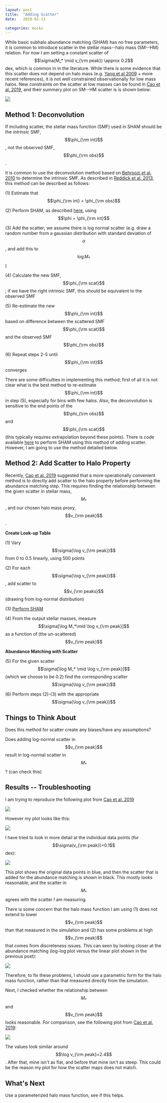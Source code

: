 ```yaml
---
layout: post
title:  "Adding Scatter"
date:   2020-02-13

categories: mocks
---
```



While basic subhalo abundance matching (SHAM) has no free parameters, it is common to introduce scatter in the stellar mass--halo mass (SM--HM) relation. For now I am setting a constant scatter of $$\sigma(M_* \mid v_{\rm peak}) \approx  0.2$$ dex, which is common in in the literature. While there is some evidence that this scatter does not depend on halo mass (e.g. <a href="https://ui.adsabs.harvard.edu/abs/2009ApJ...693..830Y/abstract">Yang et al 2009</a> + more recent references), it is not well constrained observationally for low mass halos. New constraints on the scatter at low masses can be found in <a href="https://ui.adsabs.harvard.edu/abs/2019arXiv191003605C/abstract">Cao et al. 2019</a>, and their summary plot on SM--HM scatter is is shown below:

<img src="{{ site.baseurl }}/assets/plots/20200213_Cao2019.png">


## Method 1: Deconvolution

If including scatter, the stellar mass function (SMF) used in SHAM should be the *intrinsic* SMF, $$\phi_{\rm int}$$, not the observed SMF, $$\phi_{\rm obs}$$.

It is common to use the deconvolution method based on <a href="https://ui.adsabs.harvard.edu/abs/2010ApJ...717..379B/abstract">Behroozi et al. 2010</a> to determine the intrinsic SMF. As described in <a href="https://ui.adsabs.harvard.edu/abs/2013ApJ...771...30R">Reddick et al. 2013</a>, this method can be described as follows:

(1) Estimate that $$\phi_{\rm int} = \phi_{\rm obs}$$

(2) Perform SHAM, as described <a href="https://ndrakos.github.io/blog/mocks/Abundance_Matching.html">here</a>, using $$\phi = \phi_{\rm int}$$


(3) Add the scatter; we assume there is log normal scatter (e.g. draw a random number from a gaussian distribution with standard deviation of $$\sigma$$, and add this to $$\log M_*$$)

(4)	Calculate the new SMF, $$\phi_{\rm scat}$$; if we have the right intrinsic SMF, this should be equivalent to the observed SMF

(5) Re-estimate the new $$\phi_{\rm int}$$ based on difference between the scattered SMF $$\phi_{\rm scat}$$ and the observed SMF  $$\phi_{\rm obs}$$

(6) Repeat steps 2-5 until $$\phi_{\rm int}$$ converges

There are some difficulties in implementing this method; first of all it is not clear what is the best method to re-estimate $$\phi_{\rm int}$$ in step (5), especially for bins with few halos. Also, the deconvolution is sensitive to the end points of the $$\phi_{\rm obs}$$ and $$\phi_{\rm scat}$$ (this typically requires extrapolation beyond these points). There is code available <a href="https://bitbucket.org/yymao/abundancematching/src/master/">here</a> to perform SHAM using this method of adding scatter. However, I am going to use the method detailed below.


## Method 2: Add Scatter to Halo Property

Recently, <a href="https://ui.adsabs.harvard.edu/abs/2019arXiv191003605C/abstract">Cao et al. 2019</a> suggested that a more operationally convenient method is to directly add scatter to the halo property before performing the abundance matching step. This requires finding the relationship between the given scatter in stellar mass, $$M_*$$, and our chosen halo mass proxy, $$v_{\rm peak}$$.

**Create Look-up Table**

(1) Vary $$\sigma(\log v_{\rm peak})$$ from 0 to 0.5 linearly, using 500 points

(2) For each $$\sigma(\log v_{\rm peak})$$, add scatter to $$v_{\rm peaks}$$ (drawing from log-normal distribution)

(3) <a href="https://ndrakos.github.io/blog/mocks/Abundance_Matching.html"> Perform SHAM </a>

(4) From the output stellar masses, measure $$\sigma[\log M_*\mid \log v_{\rm peak}]$$ as a function of (the un-scattered) $$v_{\rm peak}$$

**Abundance Matching with Scatter**

(5) For the given scatter $$\sigma[\log M_* \mid \log v_{\rm peak}]$$ (which we choose to be 0.2) find the corresponding scatter $$\sigma(\log v_{\rm peak})$$

(6) Perform steps (2)-(3) with the appropriate $$\sigma(\log v_{\rm peak})$$

## Things to Think About

Does this method for scatter create any biases/have any assumptions?

Does adding log-normal scatter in $$v_{\rm peak}$$ result in log-normal scatter in $$M_*$$? (can check this)


## Results -- Troubleshooting

I am trying to reproduce the following plot from <a href="https://ui.adsabs.harvard.edu/abs/2019arXiv191003605C/abstract">Cao et al. 2019</a>


<img src="{{ site.baseurl }}/assets/plots/20200213_Cao2019mapping.png">


However my plot looks like this:

<img src="{{ site.baseurl }}/assets/plots/20200213_scatter_mapping.png">

I have tried to look in more detail at the individual data points (for $$\sigma(v_{\rm peak})=0.1$$ dex):

<img src="{{ site.baseurl }}/assets/plots/20200213_Mgal_vs_vpeak.png">

This plot shows the original data points in blue, and then the scatter that is added for the abundance matching is shown in black. This mostly looks reasonable, and the scatter in $$M_*$$ agrees with the scatter I am measuring.

There is some concern that the halo mass function I am using (1) does not extend to lower $$v_{\rm peak}$$ than that measured in the simulation and (2) has some problems at high $$v_{\rm peak}$$ that comes from discreteness issues. This can seen by looking closer at the abundance matching (log-log plot versus the linear plot shown in the previous post):

<img src="{{ site.baseurl }}/assets/plots/20200213_Matching_log.png">

Therefore, to fix these problems, I should use a parametric form for the halo mass function, rather than that measured directly from the simulation.

Next, I checked whether the relationship between $$M_*$$ and $$v_{\rm peak}$$ looks reasonable. For comparison, see the following plot from <a href="https://ui.adsabs.harvard.edu/abs/2019arXiv191003605C/abstract">Cao et al. 2019</a>:

<img src="{{ site.baseurl }}/assets/plots/20200213_Cao2019_MvsV.png">

The values look similar around $$\log v_{\rm peak}=2.4$$. After that, mine isn't as flat, and before that mine isn't as steep. This could be the reason my plot for how the scatter maps does not match.

## What's Next

Use a parameterized halo mass function, see if this helps.
